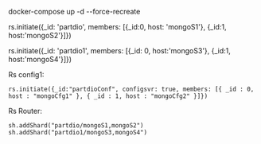 docker-compose up -d --force-recreate

rs.initiate({_id: 'partdio', members: [{_id:0, host: 'mongoS1'}, {_id:1, host:'mongoS2'}]})

rs.initiate({_id: 'partdio1', members: [{_id: 0, host:'mongoS3'}, {_id:1, host:'mongoS4'}]})

Rs config1:
```
rs.initiate({_id:"partdioConf", configsvr: true, members: [{ _id : 0, host : "mongoCfg1" }, { _id : 1, host : "mongoCfg2" }]})
```

Rs Router:
```
sh.addShard("partdio/mongoS1,mongoS2")
sh.addShard("partdio1/mongoS3,mongoS4")
```